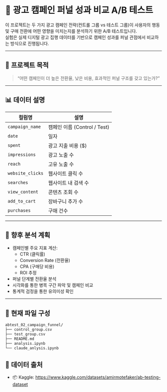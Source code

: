 # 📣 광고 캠페인 퍼널 성과 비교 A/B 테스트

이 프로젝트는 두 가지 광고 캠페인 전략(컨트롤 그룹 vs 테스트 그룹)이 사용자의 행동 및 구매 전환에 어떤 영향을 미치는지를 분석하기 위한 A/B 테스트입니다.  
실험은 실제 디지털 광고 집행 데이터를 기반으로 캠페인 성과를 퍼널 관점에서 비교하는 방식으로 진행됩니다.

---

## 📌 프로젝트 목적

> “어떤 캠페인이 더 높은 전환율, 낮은 비용, 효과적인 퍼널 구조를 갖고 있는가?”

---

## 📊 데이터 설명

| 컬럼명           | 설명                         |
| ---------------- | ---------------------------- |
| `campaign_name`  | 캠페인 이름 (Control / Test) |
| `date`           | 일자                         |
| `spent`          | 광고 지출 비용 ($)           |
| `impressions`    | 광고 노출 수                 |
| `reach`          | 고유 노출 수                 |
| `website_clicks` | 웹사이트 클릭 수             |
| `searches`       | 웹사이트 내 검색 수          |
| `view_content`   | 콘텐츠 조회 수               |
| `add_to_cart`    | 장바구니 추가 수             |
| `purchases`      | 구매 건수                    |

---

## 🧪 향후 분석 계획

- 캠페인별 주요 지표 계산:
  - CTR (클릭률)
  - Conversion Rate (전환율)
  - CPA (구매당 비용)
  - ROI 추정
- 퍼널 단계별 전환율 분석
- 시각화를 통한 병목 구간 파악 및 캠페인 비교
- 통계적 검정을 통한 유의미성 확인

---

## 📂 현재 파일 구성

```bash
abtest_02_campaign_funnel/
├── control_group.csv
├── test_group.csv
├── README.md
├── analysis.ipynb 
└── claude_anlysis.ipynb
```

## 📌 데이터 출처

- 📦 Kaggle: https://www.kaggle.com/datasets/amirmotefaker/ab-testing-dataset

